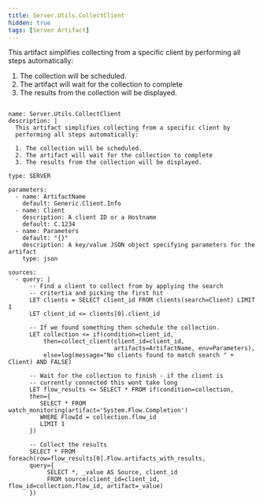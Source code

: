```yaml
---
title: Server.Utils.CollectClient
hidden: true
tags: [Server Artifact]
---
```


This artifact simplifies collecting from a specific client by
performing all steps automatically:

1. The collection will be scheduled.
2. The artifact will wait for the collection to complete
3. The results from the collection will be displayed.


<pre><code class="language-yaml">
name: Server.Utils.CollectClient
description: |
  This artifact simplifies collecting from a specific client by
  performing all steps automatically:

  1. The collection will be scheduled.
  2. The artifact will wait for the collection to complete
  3. The results from the collection will be displayed.

type: SERVER

parameters:
  - name: ArtifactName
    default: Generic.Client.Info
  - name: Client
    description: A client ID or a Hostname
    default: C.1234
  - name: Parameters
    default: "{}"
    description: A key/value JSON object specifying parameters for the artifact
    type: json

sources:
  - query: |
      -- Find a client to collect from by applying the search
      -- critertia and picking the first hit
      LET clients = SELECT client_id FROM clients(search=Client) LIMIT 1
      LET client_id &lt;= clients[0].client_id

      -- If we found something then schedule the collection.
      LET collection &lt;= if(condition=client_id,
          then=collect_client(client_id=client_id,
                              artifacts=ArtifactName, env=Parameters),
          else=log(message="No clients found to match search " + Client) AND FALSE)

      -- Wait for the collection to finish - if the client is
      -- currently connected this wont take long
      LET flow_results &lt;= SELECT * FROM if(condition=collection,
      then={
         SELECT * FROM watch_monitoring(artifact='System.Flow.Completion')
         WHERE FlowId = collection.flow_id
         LIMIT 1
      })

      -- Collect the results
      SELECT * FROM foreach(row=flow_results[0].Flow.artifacts_with_results,
      query={
           SELECT *, _value AS Source, client_id
           FROM source(client_id=client_id, flow_id=collection.flow_id, artifact=_value)
      })

</code></pre>

